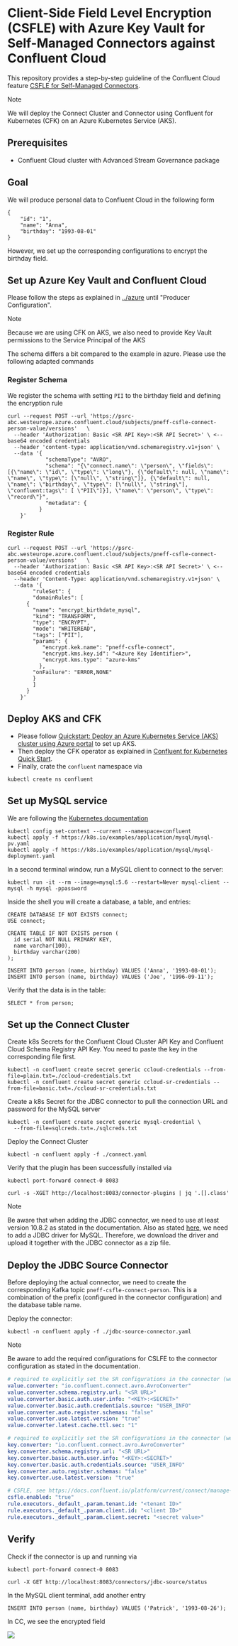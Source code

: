 # Client-Side Field Level Encryption (CSFLE) with Azure Key Vault for Self-Managed Connectors against Confluent Cloud

This repository provides a step-by-step guideline of the Confluent Cloud feature [CSFLE for Self-Managed Connectors](https://docs.confluent.io/platform/current/connect/manage-csfle.html#manage-csfle-for-self-managed-connectors).

> [!NOTE]
> We will deploy the Connect Cluster and Connector using Confluent for Kubernetes (CFK) on an Azure Kubernetes Service (AKS).


## Prerequisites

* Confluent Cloud cluster with Advanced Stream Governance package

## Goal

We will produce personal data to Confluent Cloud in the following form
```
{
    "id": "1",
    "name": "Anna",
    "birthday": "1993-08-01"
}
```
However, we set up the corresponding configurations to encrypt the birthday field.

## Set up Azure Key Vault and Confluent Cloud

Please follow the steps as explained in [../azure](../azure/README.md) until "Producer Configuration".

> [!NOTE]
> Because we are using CFK on AKS, we also need to provide Key Vault permissions to the Service Principal of the AKS
> 
> The schema differs a bit compared to the example in azure.
> Please use the following adapted commands

### Register Schema

We register the schema with setting `PII` to the birthday field and defining the encryption rule

```shell
curl --request POST --url 'https://psrc-abc.westeurope.azure.confluent.cloud/subjects/pneff-csfle-connect-person-value/versions'   \
  --header 'Authorization: Basic <SR API Key>:<SR API Secret>' \ <-- base64 encoded credentials
  --header 'content-type: application/vnd.schemaregistry.v1+json' \
  --data '{
            "schemaType": "AVRO",
            "schema": "{\"connect.name\": \"person\", \"fields\": [{\"name\": \"id\", \"type\": \"long\"}, {\"default\": null, \"name\": \"name\", \"type\": [\"null\", \"string\"]}, {\"default\": null, \"name\": \"birthday\", \"type\": [\"null\", \"string\"], \"confluent:tags\": [ \"PII\"]}], \"name\": \"person\", \"type\": \"record\"}",
            "metadata": {
          }
    }' 
```
### Register Rule

```shell
curl --request POST --url 'https://psrc-abc.westeurope.azure.confluent.cloud/subjects/pneff-csfle-connect-person-value/versions'   \
  --header 'Authorization: Basic <SR API Key>:<SR API Secret>' \ <-- base64 encoded credentials
  --header 'Content-Type: application/vnd.schemaregistry.v1+json' \
  --data '{
        "ruleSet": {
        "domainRules": [
      {
        "name": "encrypt_birthdate_mysql",
        "kind": "TRANSFORM",
        "type": "ENCRYPT",
        "mode": "WRITEREAD",
        "tags": ["PII"],
        "params": {
           "encrypt.kek.name": "pneff-csfle-connect",
           "encrypt.kms.key.id": "<Azure Key Identifier>",
           "encrypt.kms.type": "azure-kms"
          },
        "onFailure": "ERROR,NONE"
        }
        ]
      } 
    }'
```

## Deploy AKS and CFK

* Please follow [Quickstart: Deploy an Azure Kubernetes Service (AKS) cluster using Azure portal](https://learn.microsoft.com/en-us/azure/aks/learn/quick-kubernetes-deploy-portal?tabs=azure-cli)
to set up AKS.
* Then deploy the CFK operator as explained in [Confluent for Kubernetes Quick Start](https://docs.confluent.io/operator/current/co-quickstart.html).
* Finally, crate the `confluent` namespace via

```shell
kubectl create ns confluent
```

## Set up MySQL service
We are following the [Kubernetes documentation](https://kubernetes.io/docs/tasks/run-application/run-single-instance-stateful-application/)


```shell
kubectl config set-context --current --namespace=confluent
kubectl apply -f https://k8s.io/examples/application/mysql/mysql-pv.yaml
kubectl apply -f https://k8s.io/examples/application/mysql/mysql-deployment.yaml
```

In a second terminal window, run a MySQL client to connect to the server:
```shell
kubectl run -it --rm --image=mysql:5.6 --restart=Never mysql-client -- mysql -h mysql -ppassword
```

Inside the shell you will create a database, a table, and entries:

```roomsql
CREATE DATABASE IF NOT EXISTS connect;
USE connect;

CREATE TABLE IF NOT EXISTS person (
  id serial NOT NULL PRIMARY KEY,
  name varchar(100),
  birthday varchar(200)
);

INSERT INTO person (name, birthday) VALUES ('Anna', '1993-08-01');
INSERT INTO person (name, birthday) VALUES ('Joe', '1996-09-11');
```

Verify that the data is in the table:
```roomsql
SELECT * from person;
```

## Set up the Connect Cluster

Create k8s Secrets for the Confluent Cloud Cluster API Key and Confluent Cloud Schema Registry API Key. 
You need to paste the key in the corresponding file first.

```
kubectl -n confluent create secret generic ccloud-credentials --from-file=plain.txt=./ccloud-credentials.txt  
kubectl -n confluent create secret generic ccloud-sr-credentials --from-file=basic.txt=./ccloud-sr-credentials.txt
```
Create a k8s Secret for the JDBC connector to pull the connection URL and password for the MySQL server

```
kubectl -n confluent create secret generic mysql-credential \
  --from-file=sqlcreds.txt=./sqlcreds.txt
```

Deploy the Connect Cluster

```shell
kubectl -n confluent apply -f ./connect.yaml
```

Verify that the plugin has been successfully installed via

```shell
kubectl port-forward connect-0 8083
```
```shell
curl -s -XGET http://localhost:8083/connector-plugins | jq '.[].class'
```

> [!NOTE]
> Be aware that when adding the JDBC connector, we need to use at least version 10.8.2 as stated in the documentation.
> Also as stated [here](https://docs.confluent.io/kafka-connectors/jdbc/10.8/jdbc-drivers.html#mysql-server), we need to add
> a JDBC driver for MySQL. Therefore, we download the driver and upload it together with the JDBC connector as a zip file. 

## Deploy the JDBC Source Connector

Before deploying the actual connector, we need to create the corresponding Kafka topic `pneff-csfle-connect-person`. 
This is a combination of the prefix (configured in the connector configuration) and the database table name.

Deploy the connector:
```shell
kubectl -n confluent apply -f ./jdbc-source-connector.yaml 
```

> [!NOTE]
> Be aware to add the required configurations for CSLFE to the connector configuration as stated in the documentation.

```yaml
# required to explicitly set the SR configurations in the connector (we validated it)
value.converter: "io.confluent.connect.avro.AvroConverter"
value.converter.schema.registry.url: "<SR URL>"
value.converter.basic.auth.user.info: "<KEY>:<SECRET>"
value.converter.basic.auth.credentials.source: "USER_INFO"
value.converter.auto.register.schemas: "false"
value.converter.use.latest.version: "true"
value.converter.latest.cache.ttl.sec: "1"

# required to explicitly set the SR configurations in the connector (we validated it)
key.converter: "io.confluent.connect.avro.AvroConverter"
key.converter.schema.registry.url: "<SR URL>"
key.converter.basic.auth.user.info: "<KEY>:<SECRET>"
key.converter.basic.auth.credentials.source: "USER_INFO"
key.converter.auto.register.schemas: "false"
key.converter.use.latest.version: "true"

# CSFLE, see https://docs.confluent.io/platform/current/connect/manage-csfle.html#enable-csfle-for-connectors
csfle.enabled: "true"
rule.executors._default_.param.tenant.id: "<tenant ID>"
rule.executors._default_.param.client.id: "<client ID>"
rule.executors._default_.param.client.secret: "<secret value>"
```

## Verify
Check if the connector is up and running via
```shell
kubectl port-forward connect-0 8083
```
```shell
curl -X GET http://localhost:8083/connectors/jdbc-source/status
```

In the MySQL client terminal, add another entry
```roomsql
INSERT INTO person (name, birthday) VALUES ('Patrick', '1993-08-26');
```

In CC, we see the encrypted field

![](CC_encrypted.png)

